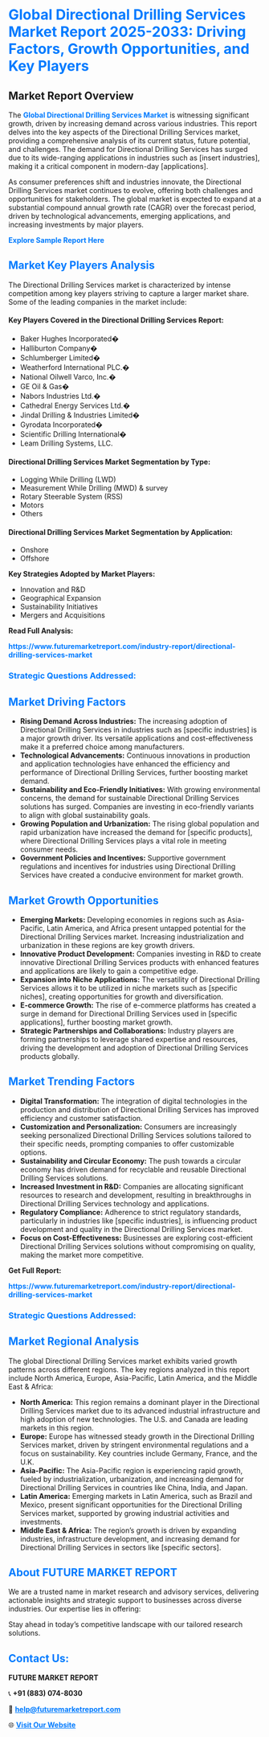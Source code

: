<h1 style="color: #007BFF;">Global Directional Drilling Services Market Report 2025-2033: Driving Factors, Growth Opportunities, and Key Players</h1>

<section id="overview">
<h2>Market Report Overview</h2>
<p>The <a href="https://www.futuremarketreport.com/industry-report/directional-drilling-services-market" style="color: #007BFF; text-decoration: none;"><strong>Global Directional Drilling Services Market</strong></a> is witnessing significant growth, driven by increasing demand across various industries. This report delves into the key aspects of the Directional Drilling Services market, providing a comprehensive analysis of its current status, future potential, and challenges. The demand for Directional Drilling Services has surged due to its wide-ranging applications in industries such as [insert industries], making it a critical component in modern-day [applications].</p>
<p>As consumer preferences shift and industries innovate, the Directional Drilling Services market continues to evolve, offering both challenges and opportunities for stakeholders. The global market is expected to expand at a substantial compound annual growth rate (CAGR) over the forecast period, driven by technological advancements, emerging applications, and increasing investments by major players.</p>
</section>

<section id="overview">
<p><a href="https://www.futuremarketreport.com/request-sample/reportId=106756" style="color: #007BFF; text-decoration: none;"><strong>Explore Sample Report Here</strong></a></p>
</section>

<section id="key-players">
<h2 style="color: #007BFF;">Market Key Players Analysis</h2>
<p>The Directional Drilling Services market is characterized by intense competition among key players striving to capture a larger market share. Some of the leading companies in the market include:</p>
<h4>Key Players Covered in the Directional Drilling Services Report:</h4>
<ul><li>Baker Hughes Incorporated�</li><li>Halliburton Company�</li><li>Schlumberger Limited�</li><li>Weatherford International PLC.�</li><li>National Oilwell Varco, Inc.�</li><li>GE Oil &amp; Gas�</li><li>Nabors Industries Ltd.�</li><li>Cathedral Energy Services Ltd.�</li><li>Jindal Drilling &amp; Industries Limited�</li><li>Gyrodata Incorporated�</li><li>Scientific Drilling International�</li><li>Leam Drilling Systems, LLC.</li></ul>
<h4>Directional Drilling Services Market Segmentation by Type:</h4>
<ul><li>Logging While Drilling (LWD)</li><li>Measurement While Drilling (MWD) &amp; survey</li><li>Rotary Steerable System (RSS)</li><li>Motors</li><li>Others</li></ul>

<h4>Directional Drilling Services Market Segmentation by Application:</h4>
<ul><li>Onshore</li><li>Offshore</li></ul>
<p><strong>Key Strategies Adopted by Market Players:</strong></p>
<ul>
<li>Innovation and R&D</li>
<li>Geographical Expansion</li>
<li>Sustainability Initiatives</li>
<li>Mergers and Acquisitions</li>
</ul>
</section>

<section>
<p><strong>Read Full Analysis: </strong></p><a href="https://www.futuremarketreport.com/industry-report/directional-drilling-services-market" style="color: #007BFF; text-decoration: none;"><strong>https://www.futuremarketreport.com/industry-report/directional-drilling-services-market</strong></a>
<h3 style="color: #007BFF;">Strategic Questions Addressed:</h3>
</section>

<section id="driving-factors">
<h2 style="color: #007BFF;">Market Driving Factors</h2>
<ul>
<li><strong>Rising Demand Across Industries:</strong> The increasing adoption of Directional Drilling Services in industries such as [specific industries] is a major growth driver. Its versatile applications and cost-effectiveness make it a preferred choice among manufacturers.</li>
<li><strong>Technological Advancements:</strong> Continuous innovations in production and application technologies have enhanced the efficiency and performance of Directional Drilling Services, further boosting market demand.</li>
<li><strong>Sustainability and Eco-Friendly Initiatives:</strong> With growing environmental concerns, the demand for sustainable Directional Drilling Services solutions has surged. Companies are investing in eco-friendly variants to align with global sustainability goals.</li>
<li><strong>Growing Population and Urbanization:</strong> The rising global population and rapid urbanization have increased the demand for [specific products], where Directional Drilling Services plays a vital role in meeting consumer needs.</li>
<li><strong>Government Policies and Incentives:</strong> Supportive government regulations and incentives for industries using Directional Drilling Services have created a conducive environment for market growth.</li>
</ul>
</section>

<section id="growth-opportunities">
<h2 style="color: #007BFF;">Market Growth Opportunities</h2>
<ul>
<li><strong>Emerging Markets:</strong> Developing economies in regions such as Asia-Pacific, Latin America, and Africa present untapped potential for the Directional Drilling Services market. Increasing industrialization and urbanization in these regions are key growth drivers.</li>
<li><strong>Innovative Product Development:</strong> Companies investing in R&D to create innovative Directional Drilling Services products with enhanced features and applications are likely to gain a competitive edge.</li>
<li><strong>Expansion into Niche Applications:</strong> The versatility of Directional Drilling Services allows it to be utilized in niche markets such as [specific niches], creating opportunities for growth and diversification.</li>
<li><strong>E-commerce Growth:</strong> The rise of e-commerce platforms has created a surge in demand for Directional Drilling Services used in [specific applications], further boosting market growth.</li>
<li><strong>Strategic Partnerships and Collaborations:</strong> Industry players are forming partnerships to leverage shared expertise and resources, driving the development and adoption of Directional Drilling Services products globally.</li>
</ul>
</section>

<section id="trending-factors">
<h2 style="color: #007BFF;">Market Trending Factors</h2>
<ul>
<li><strong>Digital Transformation:</strong> The integration of digital technologies in the production and distribution of Directional Drilling Services has improved efficiency and customer satisfaction.</li>
<li><strong>Customization and Personalization:</strong> Consumers are increasingly seeking personalized Directional Drilling Services solutions tailored to their specific needs, prompting companies to offer customizable options.</li>
<li><strong>Sustainability and Circular Economy:</strong> The push towards a circular economy has driven demand for recyclable and reusable Directional Drilling Services solutions.</li>
<li><strong>Increased Investment in R&D:</strong> Companies are allocating significant resources to research and development, resulting in breakthroughs in Directional Drilling Services technology and applications.</li>
<li><strong>Regulatory Compliance:</strong> Adherence to strict regulatory standards, particularly in industries like [specific industries], is influencing product development and quality in the Directional Drilling Services market.</li>
<li><strong>Focus on Cost-Effectiveness:</strong> Businesses are exploring cost-efficient Directional Drilling Services solutions without compromising on quality, making the market more competitive.</li>
</ul>
</section>

<section>
<p><strong>Get Full Report: </strong></p><a href="https://www.futuremarketreport.com/industry-report/directional-drilling-services-market" style="color: #007BFF; text-decoration: none;"><strong>https://www.futuremarketreport.com/industry-report/directional-drilling-services-market</strong></a>
<h3 style="color: #007BFF;">Strategic Questions Addressed:</h3>
</section>


<section id="regional-analysis">
<h2 style="color: #007BFF;">Market Regional Analysis</h2>
<p>The global Directional Drilling Services market exhibits varied growth patterns across different regions. The key regions analyzed in this report include North America, Europe, Asia-Pacific, Latin America, and the Middle East & Africa:</p>
<ul>
<li><strong>North America:</strong> This region remains a dominant player in the Directional Drilling Services market due to its advanced industrial infrastructure and high adoption of new technologies. The U.S. and Canada are leading markets in this region.</li>
<li><strong>Europe:</strong> Europe has witnessed steady growth in the Directional Drilling Services market, driven by stringent environmental regulations and a focus on sustainability. Key countries include Germany, France, and the U.K.</li>
<li><strong>Asia-Pacific:</strong> The Asia-Pacific region is experiencing rapid growth, fueled by industrialization, urbanization, and increasing demand for Directional Drilling Services in countries like China, India, and Japan.</li>
<li><strong>Latin America:</strong> Emerging markets in Latin America, such as Brazil and Mexico, present significant opportunities for the Directional Drilling Services market, supported by growing industrial activities and investments.</li>
<li><strong>Middle East & Africa:</strong> The region’s growth is driven by expanding industries, infrastructure development, and increasing demand for Directional Drilling Services in sectors like [specific sectors].</li>
</ul>
</section>

<footer>
<h2 style="color: #007BFF;">About FUTURE MARKET REPORT</h2>
<p>We are a trusted name in market research and advisory services, delivering actionable insights and strategic support to businesses across diverse industries. Our expertise lies in offering:</p>

<p>Stay ahead in today’s competitive landscape with our tailored research solutions.</p>

<h2 style="color: #007BFF;">Contact Us:</h2>
<p><strong>FUTURE MARKET REPORT</strong></p>
<p>📞 <strong>+91 (883) 074-8030</strong></p>
<p>📧 <strong><a href="mailto:help@futuremarketreport.com" style="color: #007BFF;">help@futuremarketreport.com</a></strong></p>
<p>🌐 <strong><a href="https://www.futuremarketreport.com/" style="color: #007BFF;">Visit Our Website</a></strong></p>
</footer>